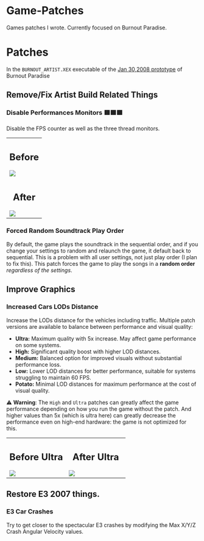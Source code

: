 # Game-Patches
Games patches I wrote. Currently focused on Burnout Paradise.

# Patches
In the `BURNOUT_ARTIST.XEX` executable of the [Jan 30,2008 prototype](https://hiddenpalace.org/Burnout_Paradise_(Jan_30,_2008_prototype)) of Burnout Paradise

## Remove/Fix Artist Build Related Things
###  Disable Performances Monitors 🟥🟩🟩
Disable the FPS counter as well as the three thread monitors.

<table align="center">
    <tr>
        <td>
            <h2 align="center">Before</h2>
            <img src="https://github.com/user-attachments/assets/e527da13-4540-4cb6-9f3b-e4dc8bc6b0cd">
        </td>
    </tr>
    <tr>
        <td>
            <h2 align="center">After</h2>
            <img src="https://github.com/user-attachments/assets/40fe3199-7a15-41de-b0a2-b4f9cba9dfaf">
        </td>
    </tr>
</table>

### Forced Random Soundtrack Play Order
By default, the game plays the soundtrack in the sequential order, and if you change your settings to random and relaunch the game, it default back to sequential. This is a problem with all user settings, not just play order (I plan to fix this). This patch forces the game to play the songs in a **random order** *regardless of the settings*.

## Improve Graphics
### Increased Cars LODs Distance

Increase the LODs distance for the vehicles including traffic. Multiple patch versions are available to balance between performance and visual quality:

- **Ultra:** Maximum quality with 5x increase. May affect game performance on some systems.
- **High:** Significant quality boost with higher LOD distances.
- **Medium:** Balanced option for improved visuals without substantial performance loss.
- **Low:** Lower LOD distances for better performance, suitable for systems struggling to maintain 60 FPS.
- **Potato:** Minimal LOD distances for maximum performance at the cost of visual quality.

⚠️ **Warning**: The `High` and `Ultra` patches can greatly affect the game performance depending on how you run the game without the patch. And higher values than 5x (which is ultra here) can greatly decrease the performance even on high-end hardware: the game is not optimized for this.

<table align= "center">
  <tr>
    <td width="50%">
      <h2 align="center">Before Ultra</h2>
        <img src="https://github.com/user-attachments/assets/09656ff0-828c-4473-8e7f-fcf7c595e91c">
    </td>
    <td width="50%">
      <h2 align="center">After Ultra</h2>
        <img src="https://github.com/user-attachments/assets/1c8c5a4a-7a02-48eb-842f-2f34188808c3">
    </td>
  </tr>
</table>

## Restore E3 2007 things.
### E3 Car Crashes
Try to get closer to the spectacular E3 crashes by modifying the Max X/Y/Z Crash Angular Velocity values.
